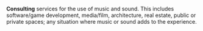 ---
---
**Consulting** services for the use of music and sound. This includes software/game development, media/film, architecture, real estate, public or private spaces; any situation where music or sound adds to the experience.